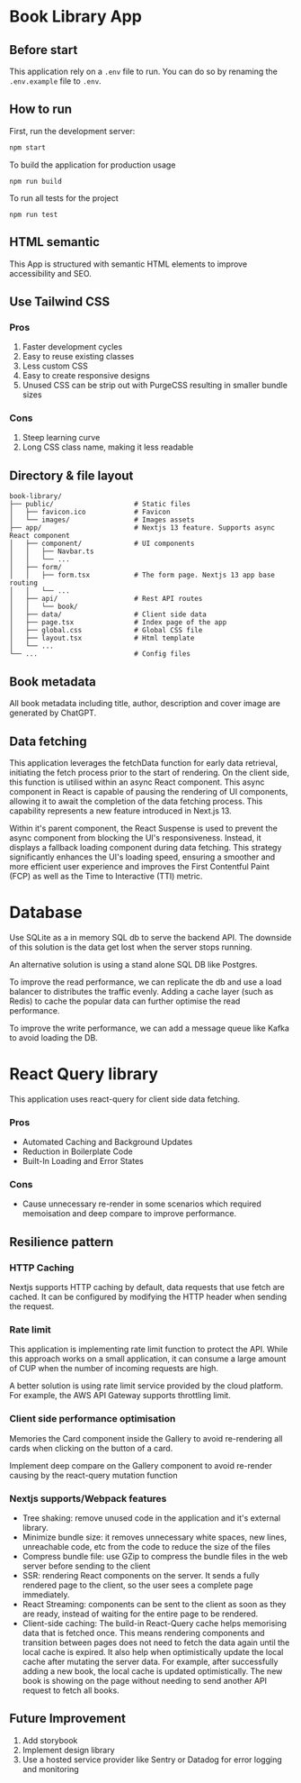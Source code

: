 # Book Library App

## Before start

This application rely on a `.env` file to run. You can do so by renaming the `.env.example` file to `.env`.

## How to run

First, run the development server:

```bash
npm start
```

To build the application for production usage

```
npm run build
```

To run all tests for the project

```
npm run test
```

## HTML semantic

This App is structured with semantic HTML elements to improve accessibility and SEO.

## Use Tailwind CSS

### Pros

1. Faster development cycles
2. Easy to reuse existing classes
3. Less custom CSS
4. Easy to create responsive designs
5. Unused CSS can be strip out with PurgeCSS resulting in smaller bundle sizes

### Cons

1. Steep learning curve
2. Long CSS class name, making it less readable

## Directory & file layout

```
book-library/
├── public/                    # Static files
│   ├── favicon.ico            # Favicon
│   └── images/                # Images assets
├── app/                       # Nextjs 13 feature. Supports async React component
│   ├── component/             # UI components
│   │   ├── Navbar.ts
│   │   └── ...
│   ├── form/
│   │   ├── form.tsx           # The form page. Nextjs 13 app base routing
│   │   └── ...
│   ├── api/                   # Rest API routes
│   │   └── book/
│   ├── data/                  # Client side data
│   ├── page.tsx               # Index page of the app
│   ├── global.css             # Global CSS file
│   ├── layout.tsx             # Html template
│   └── ...
└── ...                        # Config files
```

## Book metadata

All book metadata including title, author, description and cover image are generated by ChatGPT.

## Data fetching

This application leverages the fetchData function for early data retrieval, initiating the fetch process prior to the start of rendering. On the client side, this function is utilised within an async React component. This async component in React is capable of pausing the rendering of UI components, allowing it to await the completion of the data fetching process. This capability represents a new feature introduced in Next.js 13.

Within it's parent component, the React Suspense is used to prevent the async component from blocking the UI's responsiveness. Instead, it displays a fallback loading component during data fetching. This strategy significantly enhances the UI's loading speed, ensuring a smoother and more efficient user experience and improves the First Contentful Paint (FCP) as well as the Time to Interactive (TTI) metric.

# Database

Use SQLite as a in memory SQL db to serve the backend API. The downside of this solution is the data get lost when the server stops running.

An alternative solution is using a stand alone SQL DB like Postgres.

To improve the read performance, we can replicate the db and use a load balancer to distributes the traffic evenly. Adding a cache layer (such as Redis) to cache the popular data can further optimise the read performance.

To improve the write performance, we can add a message queue like Kafka to avoid loading the DB.

# React Query library

This application uses react-query for client side data fetching.

### Pros

- Automated Caching and Background Updates
- Reduction in Boilerplate Code
- Built-In Loading and Error States

### Cons

- Cause unnecessary re-render in some scenarios which required memoisation and deep compare to improve performance.

## Resilience pattern

### HTTP Caching

Nextjs supports HTTP caching by default, data requests that use fetch are cached. It can be configured by modifying the HTTP header when sending the request.

### Rate limit

This application is implementing rate limit function to protect the API. While this approach works on a small application, it can consume a large amount of CUP when the number of incoming requests are high.

A better solution is using rate limit service provided by the cloud platform. For example, the AWS API Gateway supports throttling limit.

### Client side performance optimisation

Memories the Card component inside the Gallery to avoid re-rendering all cards when clicking on the button of a card.

Implement deep compare on the Gallery component to avoid re-render causing by the react-query mutation function

### Nextjs supports/Webpack features

- Tree shaking: remove unused code in the application and it's external library.
- Minimize bundle size: it removes unnecessary white spaces, new lines, unreachable code, etc from the code to reduce the size of the files
- Compress bundle file: use GZip to compress the bundle files in the web server before sending to the client
- SSR: rendering React components on the server. It sends a fully rendered page to the client, so the user sees a complete page immediately.
- React Streaming: components can be sent to the client as soon as they are ready, instead of waiting for the entire page to be rendered.
- Client-side caching: The build-in React-Query cache helps memorising data that is fetched once. This means rendering components and transition between pages does not need to fetch the data again until the local cache is expired. It also help when optimistically update the local cache after mutating the server data. For example, after successfully adding a new book, the local cache is updated optimistically. The new book is showing on the page without needing to send another API request to fetch all books.

## Future Improvement

1. Add storybook
2. Implement design library
3. Use a hosted service provider like Sentry or Datadog for error logging and monitoring
